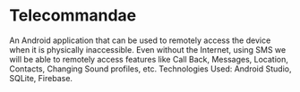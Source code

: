 # Telecommandae
An Android application that can be used to remotely access the device when it is physically inaccessible. Even without the Internet, using SMS we will be able to remotely access features like Call Back, Messages, Location, Contacts, Changing Sound profiles, etc.  Technologies Used: Android Studio, SQLite, Firebase.
